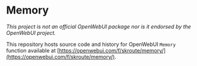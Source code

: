 # Memory

*This project is not an official OpenWebUI package nor is it endorsed by the OpenWebUI project.*

This repository hosts source code and history for OpenWebUI `Memory` function available at [https://openwebui.com/f/skroute/memory/](https://openwebui.com/f/skroute/memory/).
